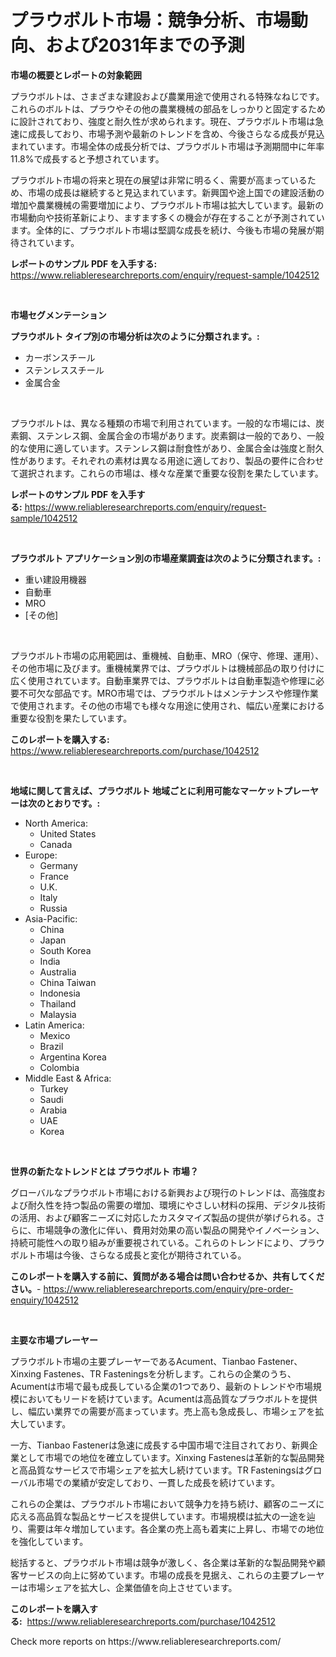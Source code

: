 <p><h1>プラウボルト市場：競争分析、市場動向、および2031年までの予測</h1></p><p><strong>市場の概要とレポートの対象範囲</strong></p>
<p><p>プラウボルトは、さまざまな建設および農業用途で使用される特殊なねじです。これらのボルトは、プラウやその他の農業機械の部品をしっかりと固定するために設計されており、強度と耐久性が求められます。現在、プラウボルト市場は急速に成長しており、市場予測や最新のトレンドを含め、今後さらなる成長が見込まれています。市場全体の成長分析では、プラウボルト市場は予測期間中に年率11.8%で成長すると予想されています。</p><p>プラウボルト市場の将来と現在の展望は非常に明るく、需要が高まっているため、市場の成長は継続すると見込まれています。新興国や途上国での建設活動の増加や農業機械の需要増加により、プラウボルト市場は拡大しています。最新の市場動向や技術革新により、ますます多くの機会が存在することが予測されています。全体的に、プラウボルト市場は堅調な成長を続け、今後も市場の発展が期待されています。</p></p>
<p><strong>レポートのサンプル PDF を入手する:</strong> <a href="https://www.reliableresearchreports.com/enquiry/request-sample/1042512">https://www.reliableresearchreports.com/enquiry/request-sample/1042512</a></p>
<p>&nbsp;</p>
<p><strong>市場セグメンテーション</strong></p>
<p><strong>プラウボルト タイプ別の市場分析は次のように分類されます。:</strong></p>
<p><ul><li>カーボンスチール</li><li>ステンレススチール</li><li>金属合金</li></ul></p>
<p>&nbsp;</p>
<p><p>プラウボルトは、異なる種類の市場で利用されています。一般的な市場には、炭素鋼、ステンレス鋼、金属合金の市場があります。炭素鋼は一般的であり、一般的な使用に適しています。ステンレス鋼は耐食性があり、金属合金は強度と耐久性があります。それぞれの素材は異なる用途に適しており、製品の要件に合わせて選択されます。これらの市場は、様々な産業で重要な役割を果たしています。</p></p>
<p><strong>レポートのサンプル PDF を入手する:</strong>&nbsp;<a href="https://www.reliableresearchreports.com/enquiry/request-sample/1042512">https://www.reliableresearchreports.com/enquiry/request-sample/1042512</a></p>
<p>&nbsp;</p>
<p><strong> プラウボルト アプリケーション別の市場産業調査は次のように分類されます。:</strong></p>
<p><ul><li>重い建設用機器</li><li>自動車</li><li>MRO</li><li>[その他]</li></ul></p>
<p>&nbsp;</p>
<p><p>プラウボルト市場の応用範囲は、重機械、自動車、MRO（保守、修理、運用）、その他市場に及びます。重機械業界では、プラウボルトは機械部品の取り付けに広く使用されています。自動車業界では、プラウボルトは自動車製造や修理に必要不可欠な部品です。MRO市場では、プラウボルトはメンテナンスや修理作業で使用されます。その他の市場でも様々な用途に使用され、幅広い産業における重要な役割を果たしています。</p></p>
<p><strong>このレポートを購入する:</strong>&nbsp; <a href="https://www.reliableresearchreports.com/purchase/1042512">https://www.reliableresearchreports.com/purchase/1042512</a></p>
<p>&nbsp;</p>
<p><strong>地域に関して言えば、プラウボルト 地域ごとに利用可能なマーケットプレーヤーは次のとおりです。:</strong></p>
<p><ul>
    <li>
        North America:
        <ul>
            <li>United States</li>
            <li>Canada</li>
        </ul>
    </li>
    <li>
        Europe:
        <ul>
            <li>Germany</li>
            <li>France</li>
            <li>U.K.</li>
            <li>Italy</li>
            <li>Russia</li>
        </ul>
    </li>
    <li>
        Asia-Pacific:
        <ul>
            <li>China</li>
            <li>Japan</li>
            <li>South Korea</li>
            <li>India</li>
            <li>Australia</li>
            <li>China Taiwan</li>
            <li>Indonesia</li>
            <li>Thailand</li>
            <li>Malaysia</li>
        </ul>
    </li>
    <li>
        Latin America:
        <ul>
            <li>Mexico</li>
            <li>Brazil</li>
            <li>Argentina Korea</li>
            <li>Colombia</li>
        </ul>
    </li>
    <li>
        Middle East & Africa:
        <ul>
            <li>Turkey</li>
            <li>Saudi</li>
            <li>Arabia</li>
            <li>UAE</li>
            <li>Korea</li>
        </ul>
    </li>
    </ul></p>
<p>&nbsp;</p>
<p><strong>世界の新たなトレンドとは プラウボルト 市場？</strong></p>
<p><p>グローバルなプラウボルト市場における新興および現行のトレンドは、高強度および耐久性を持つ製品の需要の増加、環境にやさしい材料の採用、デジタル技術の活用、および顧客ニーズに対応したカスタマイズ製品の提供が挙げられる。さらに、市場競争の激化に伴い、費用対効果の高い製品の開発やイノベーション、持続可能性への取り組みが重要視されている。これらのトレンドにより、プラウボルト市場は今後、さらなる成長と変化が期待されている。</p></p>
<p><strong>このレポートを購入する前に、質問がある場合は問い合わせるか、共有してください。</strong>- <a href="https://www.reliableresearchreports.com/enquiry/pre-order-enquiry/1042512">https://www.reliableresearchreports.com/enquiry/pre-order-enquiry/1042512</a></p>
<p>&nbsp;</p>
<p><strong>主要な市場プレーヤー</strong></p>
<p><p>プラウボルト市場の主要プレーヤーであるAcument、Tianbao Fastener、Xinxing Fastenes、TR Fasteningsを分析します。これらの企業のうち、Acumentは市場で最も成長している企業の1つであり、最新のトレンドや市場規模においてもリードを続けています。Acumentは高品質なプラウボルトを提供し、幅広い業界での需要が高まっています。売上高も急成長し、市場シェアを拡大しています。</p><p>一方、Tianbao Fastenerは急速に成長する中国市場で注目されており、新興企業として市場での地位を確立しています。Xinxing Fastenesは革新的な製品開発と高品質なサービスで市場シェアを拡大し続けています。TR Fasteningsはグローバル市場での業績が安定しており、一貫した成長を続けています。</p><p>これらの企業は、プラウボルト市場において競争力を持ち続け、顧客のニーズに応える高品質な製品とサービスを提供しています。市場規模は拡大の一途を辿り、需要は年々増加しています。各企業の売上高も着実に上昇し、市場での地位を強化しています。</p><p>総括すると、プラウボルト市場は競争が激しく、各企業は革新的な製品開発や顧客サービスの向上に努めています。市場の成長を見据え、これらの主要プレーヤーは市場シェアを拡大し、企業価値を向上させています。</p></p>
<p><strong>このレポートを購入する:</strong>&nbsp;&nbsp;<a href="https://www.reliableresearchreports.com/purchase/1042512">https://www.reliableresearchreports.com/purchase/1042512</a></p>
<p>Check more reports on https://www.reliableresearchreports.com/</p>
